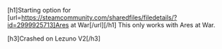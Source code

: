 [h1]Starting option for [url=https://steamcommunity.com/sharedfiles/filedetails/?id=2999925713]Ares at War[/url][/h1]
This only works with Ares at War.


[h3]Crashed on Lezuno V2[/h3]

